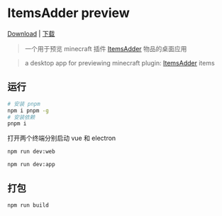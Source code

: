 # ItemsAdder preview

[Download](https://github.com/enncy/items-adder-preview/releases) | [下载](https://github.com/enncy/items-adder-preview/releases)

> 一个用于预览 minecraft 插件 [ItemsAdder](https://itemsadder.devs.beer/) 物品的桌面应用

> a desktop app for previewing minecraft plugin: [ItemsAdder](https://itemsadder.devs.beer/) items

## 运行

```bash
# 安装 pnpm
npm i pnpm -g
# 安装依赖
pnpm i
```

打开两个终端分别启动 vue 和 electron

```bash
npm run dev:web
```

```bash
npm run dev:app
```

## 打包

```bash
npm run build
```
